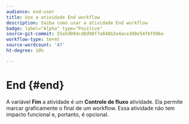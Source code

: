 ```yaml
---
audience: end-user
title: Use a atividade End workflow
description: Saiba como usar a atividade End workflow
badge: label="Alpha" type="Positive"
source-git-commit: 55a5d09dcd8d98f7a848b2e4ace388e54f6f896e
workflow-type: tm+mt
source-wordcount: '47'
ht-degree: 10%

---
```



# End {#end}

A variável **Fim** a atividade é um **Controle de fluxo** atividade. Ela permite marcar graficamente o final de um workflow. Essa atividade não tem impacto funcional e, portanto, é opcional.
